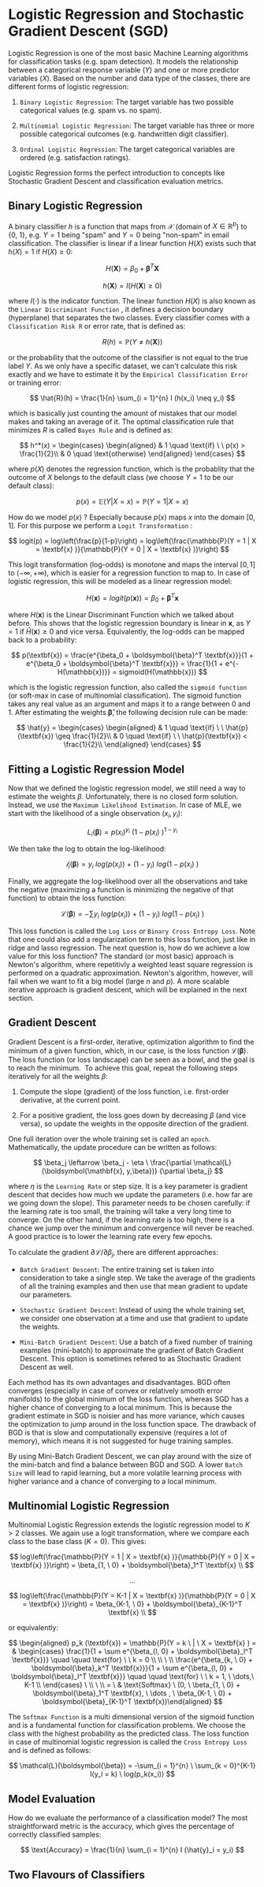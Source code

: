 # Logistic Regression and Stochastic Gradient Descent (SGD)

Logistic Regression is one of the most basic Machine Learning algorithms for classification tasks (e.g. spam detection). It models the relationship between a categorical response variable ($Y$) and one or more predictor variables ($X$). Based on the number and data type of the classes, there are different forms of logistic regression:

1. `Binary Logistic Regression`: The target variable has two possible categorical values (e.g. spam vs. no spam).

2. `Multinomial Logistic Regression`: The target variable has three or more possible categorical outcomes (e.g. handwritten digit classifier).

3. `Ordinal Logistic Regression`: The target categorical variables are ordered (e.g. satisfaction ratings).

Logistic Regression forms the perfect introduction to concepts like Stochastic Gradient Descent and classification evaluation metrics.

## Binary Logistic Regression

A binary classifier $h$ is a function that maps from $\mathcal{X}$ (domain of $X \in \mathbb{R}^p$)  to {0, 1}, e.g. $Y = 1$ being "spam" and $Y=0$ being "non-spam" in email classification. The classifier is linear if a linear function $H(X)$ exists such that $h(X) = 1$  if  $H(X) \geq 0$:

$$
H(\textbf{X}) = \beta_0 + \boldsymbol{\beta}^T \textbf{X} 
$$

$$
h(\textbf{X}) = I(H(\textbf{X}) \geq 0)
$$

where $I(\cdot)$ is the indicator function. The linear function $H(X)$ is also known as the `Linear Discriminant Function` , it defines a decision boundary (hyperplane) that separates the two classes. Every classifier comes with a `Classification Risk R` or error rate, that is defined as:

$$
R(h) = \mathbb{P} (Y \neq h(\textbf{X}))
$$

or the probability that the outcome of the classifier is not equal to the true label $Y$. As we only have a specific dataset, we can't calculate this risk exactly and we have to estimate it by the `Empirical Classification Error`  or training error:

$$
\hat{R}(h) = \frac{1}{n} \sum_{i = 1}^{n} I (h(x_i) \neq y_i)
$$

which is basically just counting the amount of mistakes that our model makes and taking an average of it. The optimal classification rule that minimizes $R$ is called `Bayes Rule` and is defined as:

$$
h^*(x) =   \begin{cases}
    \begin{aligned}
      & 1 \quad \text{if} \ \ p(x) > \frac{1}{2}\\
      & 0 \quad \text{otherwise}
    \end{aligned}
  \end{cases}
$$

where $p(X)$ denotes the regression function, which is the probablity that the outcome of $X$ belongs to the default class (we choose $Y = 1$ to be our default class):

$$
p(x) = \mathbb{E}(Y | X = x) = \mathbb{P}(Y = 1 | X = x)
$$

How do we model $p(x)$ ?  Especially because $p(x)$ maps $x$ into the domain $[0, 1]$. For this purpose we perform a `Logit Transformation` :

$$
logit(p) = log\left(\frac{p}{1-p}\right) = log\left(\frac{\mathbb{P}(Y = 1 | X = \textbf{x} )}{\mathbb{P}(Y = 0 | X = \textbf{x} )}\right)
$$

This logit transformation (log-odds) is monotone and maps the interval $[0, 1]$ to $(-\infty, +\infty)$, which is easier for a regression function to map to. In case of logistic regression, this will be modeled as a linear regression model:

$$
H(\textbf{x}) = logit(p(\textbf{x})) = \beta_0 + \boldsymbol{\beta}^T \textbf{x}
$$

where $H(\textbf{x})$ is the Linear Discriminant Function which we talked about before. This shows that the logistic regression boundary is linear in $\mathbf{x}$, as $Y=1$ if  $\hat{H}(\textbf{x}) \geq 0$ and vice versa. Equivalently, the log-odds can be mapped back to a probability:

$$
p(\textbf{x}) = \frac{e^{\beta_0 + \boldsymbol{\beta}^T \textbf{x}}}{1 + e^{\beta_0 + \boldsymbol{\beta}^T \textbf{x}}} = 
\frac{1}{1 + e^{-H(\mathbb{x})}}
 = sigmoid(H(\mathbb{x}))
$$

which is the logistic regression function, also called the `sigmoid function` (or soft-max in case of multinomial classification). The sigmoid function takes any real value as an argument and maps it to a range between 0 and 1. After estimating the weights $\boldsymbol{\hat{\beta}}$, the following decision rule can be made:

$$
\hat{y} =   \begin{cases}
    \begin{aligned}
      & 1 \quad \text{if} \ \ \hat{p}(\textbf{x})  \geq \frac{1}{2}\\
      & 0 \quad \text{if} \ \ \hat{p}(\textbf{x})  < \frac{1}{2}\\
    \end{aligned}
  \end{cases}
$$

## Fitting a Logistic Regression Model

Now that we defined the logistic regression model, we still need a way to estimate the weights $\beta$. Unfortunately, there is no closed form solution. Instead, we use the `Maximum Likelihood Estimation`. In case of MLE, we start with the likelihood of a single observation $(x_i, y_i)$:

$$
L_i(\boldsymbol{\beta}) = p(x_i)^{y_i} \ \left(1-p(x_i) \ \right)^{1-y_i}
$$

We then take the log to obtain the log-likelihood:

$$
\mathcal{l}_i(\boldsymbol{\beta}) = y_i \ log(p(x_i))\ + \ (1-y_i) \ log\left(1-p(x_i) \ \right)
$$

Finally, we aggregate the log-likelihood over all the observations and take the negative (maximizing a function is minimizing the negative of that function) to obtain the loss function:

$$
\mathcal{L}(\boldsymbol{\beta}) = -\sum y_i \ log(p(x_i))\ + \ (1-y_i) \ log\left(1-p(x_i) \ \right)
$$

This loss function is called the `Log Loss` or `Binary Cross Entropy Loss`. Note that one could also add a regularization term to this loss function, just like in ridge and lasso regression. The next question is, how do we achieve a low value for this loss function? The standard (or most basic) approach is Newton's algorithm, where repetitivly a weighted least square regression is performed on a quadratic approximation. Newton's algorithm, however, will fail when we want to fit a big model (large $n$ and $p$). A more scalable iterative approach is gradient descent, which will be explained in the next section.

## Gradient Descent

Gradient Descent is a first-order, iterative, optimization algorithm to find the minimum of a given function, which, in our case, is the loss function $\mathcal{L}(\boldsymbol{\beta})$. The loss function (or loss landscape) can be seen as a bowl, and the goal is to reach the minimum.  To achieve this goal, repeat the following steps iteratively for all the weights $\beta$:

1. Compute the slope (gradient) of the loss function, i.e. first-order derivative, at the current point.

2. For a positive gradient, the loss goes down by decreasing $\beta$ (and vice versa), so update the weights in the opposite direction of the gradient.

One full iteration over the whole training set is called an `epoch`. Mathematically, the update procedure can be written as follows:

$$
\beta_j \leftarrow \beta_j - \eta \ \frac{\partial \mathcal{L}(\boldsymbol{\mathbf{x}, y,\beta})}
{\partial \beta_j}
$$

where $\eta$ is the `Learning Rate` or step size. It is a key parameter is gradient descent that decides how much we update the parameters (i.e. how far are we going down the slope). This parameter needs to be chosen carefully: if the learning rate is too small, the training will take a very long time to converge. On the other hand, if the learning rate is too high, there is a chance we jump over the minimum and convergence will never be reached. A good practice is to lower the learning rate every few epochs. 



To calculate the gradient $\partial \mathcal{L} / \partial \beta_j$, there are different approaches:

- `Batch Gradient Descent`: The entire training set is taken into consideration to take a single step. We take the average of the gradients of all the training examples and then use that mean gradient to update our parameters.

- `Stochastic Gradient Descent`: Instead of using the whole training set, we consider one observation at a time and use that gradient to update the weights.

- `Mini-Batch Gradient Descent`: Use a batch of a fixed number of training examples (mini-batch) to approximate the gradient of Batch Gradient Descent. This option is sometimes refered to as Stochastic Gradient Descent as well.
  
  

Each method has its own advantages and disadvantages. BGD often converges (especially in case of convex or relatively smooth error manifolds) to the global minimum of the loss function, whereas SGD has a higher chance of converging to a local minimum. This is because the gradient estimate in SGD is noisier and has more variance, which causes the optimization to jump around in the loss function space. The drawback of BGD is that is slow and computationally expensive (requires a lot of memory), which means it is not suggested for huge training samples. 



By using Mini-Batch Gradient Descent, we can play around with the size of the mini-batch and find a balance between BGD and SGD. A lower `Batch Size` will lead to rapid learning, but a more volatile learning process with higher variance and a chance of converging to a local minimum. 

## Multinomial Logistic Regression

Multinomial Logistic Regression extends the logistic regression model to $K > 2$ classes. We again use a logit transformation, where we compare each class to the base class ($K = 0$). This gives:

$$
log\left(\frac{\mathbb{P}(Y = 1 | X = \textbf{x} )}{\mathbb{P}(Y = 0 | X = \textbf{x} )}\right) =  \beta_{1, \ 0} + \boldsymbol{\beta}_1^T \textbf{x} \\
$$

$$
...
$$

$$
log\left(\frac{\mathbb{P}(Y = K-1 | X = \textbf{x} )}{\mathbb{P}(Y = 0 | X = \textbf{x} )}\right) =  \beta_{K-1, \ 0} + \boldsymbol{\beta}_{K-1}^T \textbf{x} \\
$$

or equivalently:

$$
\begin{aligned} p_k (\textbf{x}) = \mathbb{P}(Y = k \ | \ X = \textbf{x} ) = 
& \begin{cases} \frac{1}{1 + \sum e^{\beta_{l, 0} + \boldsymbol{\beta}_l^T \textbf{x}}}
\quad \quad \text{for} \ \ k = 0 \\ \\ 
\ \\
\frac{e^{\beta_{k, \ 0} + \boldsymbol{\beta}_k^T \textbf{x}}}{1 + \sum e^{\beta_{l, 0} + \boldsymbol{\beta}_l^T \textbf{x}}}
\quad \quad \text{for} \ \ k = 1, \ \dots,\ K-1 \\ \end{cases}
\ \\
\ \\
= \ & \text{Softmax} \ (0, \ \beta_{1, \ 0} + \boldsymbol{\beta}_1^T \textbf{x}, \ \dots
, \ \beta_{K-1, \ 0} + \boldsymbol{\beta}_{K-1}^T \textbf{x})\end{aligned}
$$

The `Softmax Function` is a multi dimensional version of the sigmoid function and is a fundamental function for classification problems. We choose the class with the highest probability as the predicted class. The loss function in case of multinomial logistic regression is called the `Cross Entropy Loss` and is defined as follows:

$$
\mathcal{L}(\boldsymbol{\beta}) = -\sum_{i = 1}^{n} \ \sum_{k = 0}^{K-1}
 I(y_i = k) \ log(p_k(x_i))
$$

## Model Evaluation

How do we evaluate the performance of a classification model? The most straightforward metric is the accuracy, which gives the percentage of correctly classified samples:

$$
\text{Accuracy} = \frac{1}{n} \sum_{i = 1}^{n} I (\hat{y}_i = y_i)
$$





## Two Flavours of Classifiers
